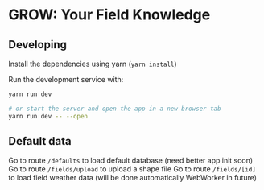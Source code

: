 # GROW: Your Field Knowledge

## Developing

Install the dependencies using yarn (`yarn install`)

Run the development service with:

```bash
yarn run dev

# or start the server and open the app in a new browser tab
yarn run dev -- --open
```

## Default data

Go to route `/defaults` to load default database (need better app init soon)
Go to route `/fields/upload` to upload a shape file
Go to route `/fields/[id]` to load field weather data (will be done automatically WebWorker in future)
